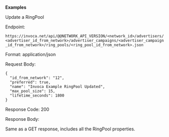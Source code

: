 **Examples**

Update a RingPool

Endpoint:

`https://invoca.net/api/@@NETWORK_API_VERSION/<network_id>/advertisers/<advertiser_id_from_network>/advertiser_campaigns/<advertiser_campaign_id_from_network>/ring_pools/<ring_pool_id_from_network>.json`

Format: application/json

Request Body:

    {
      "id_from_network": "12",
      "preferred": true,
      "name": "Invoca Example RingPool Updated",
      "max_pool_size": 15,
      "lifetime_seconds": 1800
    }

Response Code: 200

Response Body:

Same as a GET response, includes all the RingPool properties.
